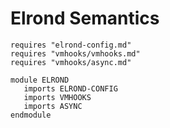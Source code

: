 Elrond Semantics
================

```k
requires "elrond-config.md"
requires "vmhooks/vmhooks.md"
requires "vmhooks/async.md"

module ELROND
   imports ELROND-CONFIG
   imports VMHOOKS
   imports ASYNC
endmodule
```
